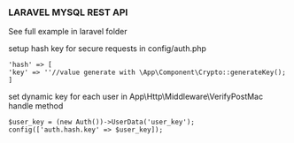 ### LARAVEL MYSQL REST API

See full example in laravel folder


setup hash key for secure requests in config/auth.php

```
'hash' => [
'key' => ''//value generate with \App\Component\Crypto::generateKey();
]
```

set dynamic key for each user in App\Http\Middleware\VerifyPostMac handle method
```
$user_key = (new Auth())->UserData('user_key');
config(['auth.hash.key' => $user_key]);
```

